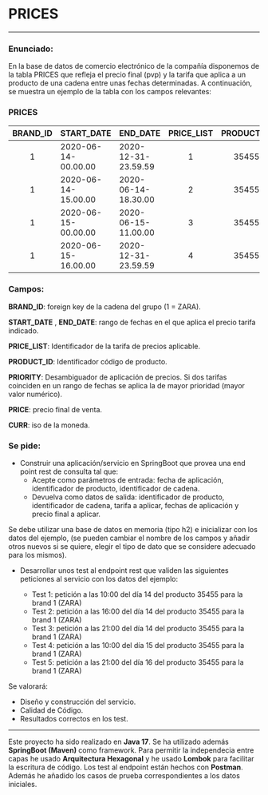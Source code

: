 # PRICES
<hr>

### Enunciado:
En la base de datos de comercio electrónico de la compañía disponemos de la tabla
PRICES que refleja el precio final (pvp) y la tarifa que aplica a un producto de una cadena
entre unas fechas determinadas. A continuación, se muestra un ejemplo de la tabla con los
campos relevantes:

### PRICES

| BRAND_ID | START_DATE            | END_DATE            | PRICE_LIST | PRODUCT_ID | PRIORITY | PRICE | CURR |
|:--------:|-----------------------|---------------------|:----------:|:----------:|:--------:|:-----:|:----:|
|    1     | 2020-06-14-00.00.00   | 2020-12-31-23.59.59 |     1      |   35455    |    0     | 35.50 | EUR  |
|    1     | 2020-06-14-15.00.00   | 2020-06-14-18.30.00 |     2      |   35455    |    1     | 25.45 | EUR  |
|    1     | 2020-06-15-00.00.00   | 2020-06-15-11.00.00 |     3      |   35455    |    1     | 30.50 | EUR  |
|    1     | 2020-06-15-16.00.00   | 2020-12-31-23.59.59 |     4      |   35455    |    1     | 38.95 | EUR  |



### Campos:

**BRAND_ID**: foreign key de la cadena del grupo (1 = ZARA).

**START_DATE** , **END_DATE**: rango de fechas en el que aplica el precio tarifa indicado.

**PRICE_LIST**: Identificador de la tarifa de precios aplicable.

**PRODUCT_ID**: Identificador código de producto.

**PRIORITY**: Desambiguador de aplicación de precios. Si dos tarifas coinciden en un rango de fechas se aplica la de mayor prioridad (mayor valor numérico).

**PRICE**: precio final de venta.

**CURR**: iso de la moneda.

### Se pide:
* Construir una aplicación/servicio en SpringBoot que provea una end point rest de
consulta tal que:
  * Acepte como parámetros de entrada: fecha de aplicación, identificador de
  producto, identificador de cadena.
  * Devuelva como datos de salida: identificador de producto, identificador de
  cadena, tarifa a aplicar, fechas de aplicación y precio final a aplicar.
  
Se debe utilizar una base de datos en memoria (tipo h2) e inicializar con los datos del
  ejemplo, (se pueden cambiar el nombre de los campos y añadir otros nuevos si se quiere,
  elegir el tipo de dato que se considere adecuado para los mismos).

* Desarrollar unos test al endpoint rest que validen las siguientes peticiones al servicio
con los datos del ejemplo:

  * Test 1: petición a las 10:00 del día 14 del producto 35455 para la brand 1
  (ZARA)
  * Test 2: petición a las 16:00 del día 14 del producto 35455 para la brand 1
  (ZARA)
  * Test 3: petición a las 21:00 del día 14 del producto 35455 para la brand 1
  (ZARA)
  * Test 4: petición a las 10:00 del día 15 del producto 35455 para la brand 1
  (ZARA)
  * Test 5: petición a las 21:00 del día 16 del producto 35455 para la brand 1
  (ZARA)

Se valorará:
* Diseño y construcción del servicio.
* Calidad de Código.
* Resultados correctos en los test.
<hr>

Este proyecto ha sido realizado en **Java 17**. Se ha utilizado además **SpringBoot (Maven)** como framework.
Para permitir la independecia entre capas he usado **Arquitectura Hexagonal** y he usado **Lombok** para facilitar la escritura de código.
Los test al endpoint están hechos con **Postman**. Además he añadido los casos de prueba correspondientes a los datos iniciales.